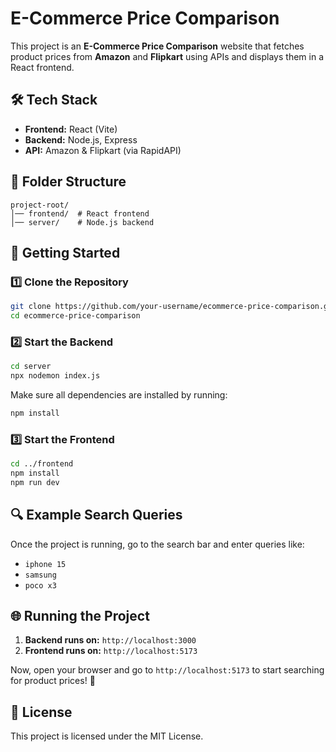 # E-Commerce Price Comparison

This project is an **E-Commerce Price Comparison** website that fetches product prices from **Amazon** and **Flipkart** using APIs and displays them in a React frontend.

## 🛠️ Tech Stack
- **Frontend:** React (Vite)
- **Backend:** Node.js, Express
- **API:** Amazon & Flipkart (via RapidAPI)

## 📂 Folder Structure
```
project-root/
│── frontend/  # React frontend
│── server/    # Node.js backend
```

## 🚀 Getting Started
### 1️⃣ Clone the Repository
```sh
git clone https://github.com/your-username/ecommerce-price-comparison.git
cd ecommerce-price-comparison
```

### 2️⃣ Start the Backend
```sh
cd server
npx nodemon index.js
```
Make sure all dependencies are installed by running:
```sh
npm install
```

### 3️⃣ Start the Frontend
```sh
cd ../frontend
npm install
npm run dev
```

## 🔍 Example Search Queries
Once the project is running, go to the search bar and enter queries like:
- `iphone 15`
- `samsung`
- `poco x3`

## 🌐 Running the Project
1. **Backend runs on:** `http://localhost:3000`
2. **Frontend runs on:** `http://localhost:5173`

Now, open your browser and go to `http://localhost:5173` to start searching for product prices! 🎉

## 📜 License
This project is licensed under the MIT License.

